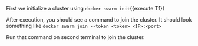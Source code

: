 First we initialize a cluster using `docker swarm init`{{execute T1}}

After execution, you should see a command to join the cluster.
It should look something like `docker swarm join --token <token> <IP>:<port>`

Run that command on second terminal to join the cluster.

